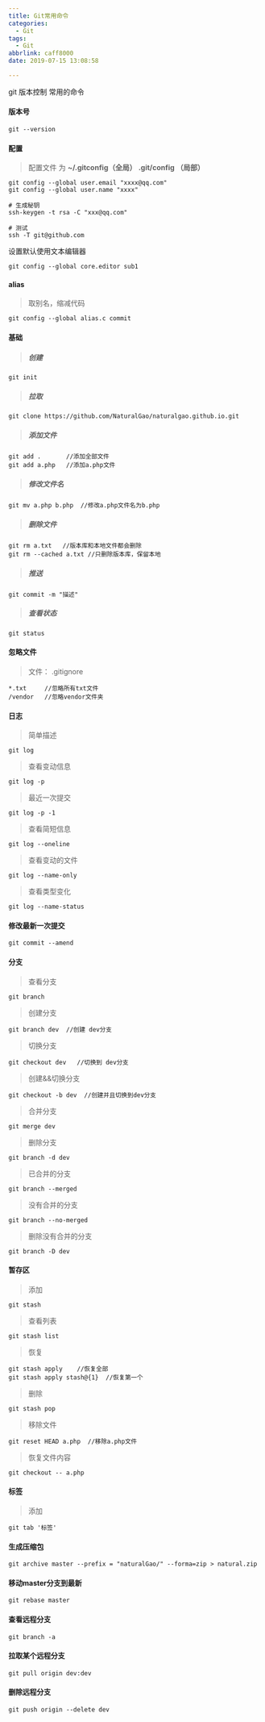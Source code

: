 ```yaml
---
title: Git常用命令
categories:
  - Git
tags:
  - Git
abbrlink: caff8000
date: 2019-07-15 13:08:58

---
```


git 版本控制 常用的命令

<!-- more -->

#### 版本号

```
git --version
```

#### 配置

> 配置文件 为    **~/.gitconfig（全局）** **.git/config （局部）**

```git
git config --global user.email "xxxx@qq.com"
git config --global user.name "xxxx"

# 生成秘钥
ssh-keygen -t rsa -C "xxx@qq.com"

# 测试
ssh -T git@github.com
```

设置默认使用文本编辑器

```
git config --global core.editor sub1
```

#### alias

> 取别名，缩减代码

```
git config --global alias.c commit
```

#### 基础

> ##### 创建

```
git init
```

> ##### 拉取

```
git clone https://github.com/NaturalGao/naturalgao.github.io.git
```

> ##### 添加文件

```
git add .       //添加全部文件
git add a.php   //添加a.php文件
```

> ##### 修改文件名

```
git mv a.php b.php  //修改a.php文件名为b.php
```

> ##### 删除文件

```
git rm a.txt   //版本库和本地文件都会删除
git rm --cached a.txt //只删除版本库，保留本地

```

> ##### 推送

```
git commit -m "描述"

```

> ##### 查看状态

```
git status

```

#### 忽略文件

> 文件： .gitignore

```
*.txt     //忽略所有txt文件
/vendor   //忽略vendor文件夹

```

#### 日志

> 简单描述

```
git log

```

> 查看变动信息

```
git log -p

```

> 最近一次提交

```
git log -p -1

```

> 查看简短信息

```
git log --oneline

```

> 查看变动的文件

```
git log --name-only

```

> 查看类型变化

```
git log --name-status

```

#### 修改最新一次提交

```
git commit --amend

```

#### 分支

> 查看分支

```
git branch

```

> 创建分支

```
git branch dev  //创建 dev分支

```

> 切换分支

```
git checkout dev   //切换到 dev分支

```

> 创建&&切换分支

```
git checkout -b dev  //创建并且切换到dev分支

```

> 合并分支

```
git merge dev

```

> 删除分支

```
git branch -d dev

```

> 已合并的分支

```
git branch --merged

```

> 没有合并的分支

```
git branch --no-merged

```

> 删除没有合并的分支

```
git branch -D dev

```

#### 暂存区

> 添加

```
git stash

```

> 查看列表

```
git stash list

```

> 恢复

```
git stash apply    //恢复全部
git stash apply stash@{1}  //恢复第一个

```

> 删除

```
git stash pop

```

> 移除文件

```
git reset HEAD a.php  //移除a.php文件

```

> 恢复文件内容

```
git checkout -- a.php

```

#### 标签

> 添加

```
git tab '标签'

```

#### 生成压缩包

```
git archive master --prefix = "naturalGao/" --forma=zip > natural.zip

```

#### 移动master分支到最新

```
git rebase master

```

#### 查看远程分支

```
git branch -a

```

#### 拉取某个远程分支

```
git pull origin dev:dev

```

#### 删除远程分支

```
git push origin --delete dev

```

